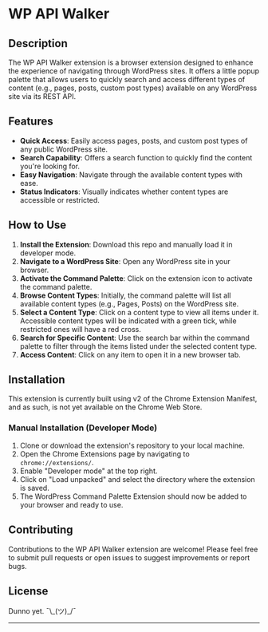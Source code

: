 # WP API Walker

## Description

The WP API Walker extension is a browser extension designed to enhance the experience of navigating through WordPress sites. It offers a little popup palette that allows users to quickly search and access different types of content (e.g., pages, posts, custom post types) available on any WordPress site via its REST API.

## Features

- **Quick Access**: Easily access pages, posts, and custom post types of any public WordPress site.
- **Search Capability**: Offers a search function to quickly find the content you're looking for.
- **Easy Navigation**: Navigate through the available content types with ease.
- **Status Indicators**: Visually indicates whether content types are accessible or restricted.

## How to Use

1. **Install the Extension**: Download this repo and manually load it in developer mode.
2. **Navigate to a WordPress Site**: Open any WordPress site in your browser.
3. **Activate the Command Palette**: Click on the extension icon to activate the command palette.
4. **Browse Content Types**: Initially, the command palette will list all available content types (e.g., Pages, Posts) on the WordPress site.
5. **Select a Content Type**: Click on a content type to view all items under it. Accessible content types will be indicated with a green tick, while restricted ones will have a red cross.
6. **Search for Specific Content**: Use the search bar within the command palette to filter through the items listed under the selected content type.
7. **Access Content**: Click on any item to open it in a new browser tab.

## Installation

This extension is currently built using v2 of the Chrome Extension Manifest, and as such, is not yet available on the Chrome Web Store.

### Manual Installation (Developer Mode)

1. Clone or download the extension's repository to your local machine.
2. Open the Chrome Extensions page by navigating to `chrome://extensions/`.
3. Enable "Developer mode" at the top right.
4. Click on "Load unpacked" and select the directory where the extension is saved.
5. The WordPress Command Palette Extension should now be added to your browser and ready to use.

## Contributing

Contributions to the WP API Walker extension are welcome! Please feel free to submit pull requests or open issues to suggest improvements or report bugs.

## License

Dunno yet. ¯\\\_(ツ)\_/¯

---
